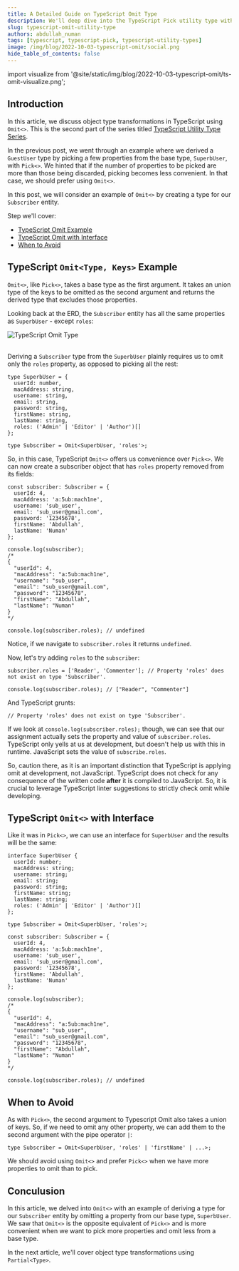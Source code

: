 ```yaml
---
title: A Detailed Guide on TypeScript Omit Type
description: We'll deep dive into the TypeScript Pick utility type with examples and use cases.
slug: typescript-omit-utility-type
authors: abdullah_numan
tags: [typescript, typescript-pick, typescript-utility-types]
image: /img/blog/2022-10-03-typescript-omit/social.png
hide_table_of_contents: false
---
```



import visualize from '@site/static/img/blog/2022-10-03-typescript-omit/ts-omit-visualize.png';


## Introduction
In this article, we discuss object type transformations in TypeScript using `Omit<>`. This is the second part of the series titled [TypeScript Utility Type Series](https://refine.dev/blog/typescript-pick-utility-type/).

In the previous post, we went through an example where we derived a `GuestUser` type by picking a few properties from the base type, `SuperbUser`, with `Pick<>`. We hinted that if the number of properties to be picked are more than those being discarded, picking becomes less convenient. In that case, we should prefer using `Omit<>`.

In this post, we will consider an example of `Omit<>` by creating a type for our `Subscriber` entity.

Step we'll cover:
- [TypeScript Omit Example](#typescript-omittype-keys-example)
- [TypeScript Omit with Interface](#typescript-omit-with-interface)
- [When to Avoid](#when-to-avoid)

## TypeScript `Omit<Type, Keys>` Example
`Omit<>`, like `Pick<>`, takes a base type as the first argument. It takes an union type of the keys to be omitted as the second argument and returns the derived type that excludes those properties.

Looking back at the ERD, the `Subscriber` entity has all the same properties as `SuperbUser` - except `roles`:

<div class="img-container" align-items="center" >
   <img  src={visualize}  alt="TypeScript Omit Type" />

</div>

<br/>


Deriving a `Subscriber` type from the `SuperbUser` plainly requires us to omit only the `roles` property, as opposed to picking all the rest:

```tsx
type SuperbUser = {
  userId: number,
  macAddress: string,
  username: string,
  email: string,
  password: string,
  firstName: string,
  lastName: string,
  roles: ('Admin' | 'Editor' | 'Author')[]
};

type Subscriber = Omit<SuperbUser, 'roles'>;
```

So, in this case, TypeScript `Omit<>` offers us convenience over `Pick<>`. We can now create a subscriber object that has `roles` property removed from its fields:

```tsx
const subscriber: Subscriber = {
  userId: 4,
  macAddress: 'a:5ub:mach1ne',
  username: 'sub_user',
  email: 'sub_user@gmail.com',
  password: '12345678',
  firstName: 'Abdullah',
  lastName: 'Numan'
};

console.log(subscriber);
/*
{
  "userId": 4,
  "macAddress": "a:5ub:mach1ne",
  "username": "sub_user",
  "email": "sub_user@gmail.com",
  "password": "12345678",
  "firstName": "Abdullah",
  "lastName": "Numan"
}
*/

console.log(subscriber.roles); // undefined
```

Notice, if we navigate to `subscriber.roles` it returns `undefined`.

Now, let's try adding `roles` to the `subscriber`:

```tsx
subscriber.roles = ['Reader', 'Commenter']; // Property 'roles' does not exist on type 'Subscriber'.

console.log(subscriber.roles); // ["Reader", "Commenter"]
```

And TypeScript grunts:

```tsx
// Property 'roles' does not exist on type 'Subscriber'.
```

If we look at `console.log(subscriber.roles);` though, we can see that our assignment actually sets the property and value of `subscriber.roles`. TypeScript only yells at us at development, but doesn't help us with this in runtime. JavaScript sets the value of `subscribe.roles`.

So, caution there, as it is an important distinction that TypeScript is applying omit at development, not JavaScript. TypeScript does not check for any consequence of the written code **after** it is compiled to JavaScript. So, it is crucial to leverage TypeScript linter suggestions to strictly check omit while developing.

## TypeScript `Omit<>` with Interface
Like it was in `Pick<>`, we can use an interface for `SuperbUser` and the results will be the same:

```tsx
interface SuperbUser {
  userId: number;
  macAddress: string;
  username: string;
  email: string;
  password: string;
  firstName: string;
  lastName: string;
  roles: ('Admin' | 'Editor' | 'Author')[]
};

type Subscriber = Omit<SuperbUser, 'roles'>;

const subscriber: Subscriber = {
  userId: 4,
  macAddress: 'a:5ub:mach1ne',
  username: 'sub_user',
  email: 'sub_user@gmail.com',
  password: '12345678',
  firstName: 'Abdullah',
  lastName: 'Numan'
};

console.log(subscriber);
/*
{
  "userId": 4,
  "macAddress": "a:5ub:mach1ne",
  "username": "sub_user",
  "email": "sub_user@gmail.com",
  "password": "12345678",
  "firstName": "Abdullah",
  "lastName": "Numan"
}
*/

console.log(subscriber.roles); // undefined
```

## When to Avoid
As with `Pick<>`, the second argument to Typescript Omit also takes a union of keys. So, if we need to omit any other property, we can add them to the second argument with the pipe operator ` | `:

```tsx
type Subscriber = Omit<SuperbUser, 'roles' | 'firstName' | ...>;
```

We should avoid using `Omit<>` and prefer `Pick<>` when we have more properties to omit than to pick.

## Conculusion
In this article, we delved into `Omit<>` with an example of deriving a type for our `Subscriber` entity by omitting a property from our base type, `SuperbUser`. We saw that `Omit<>` is the opposite equivalent of `Pick<>` and is more convenient when we want to pick more properties and omit less from a base type.

In the next article, we'll cover object type transformations using `Partial<Type>`.
